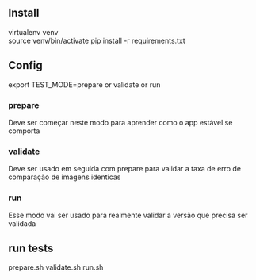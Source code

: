 ## Install
virtualenv venv     
source venv/bin/activate
pip install -r requirements.txt

## Config
export TEST_MODE=prepare or validate or run

### prepare
Deve ser começar neste modo para aprender como o app estável se comporta

### validate
Deve ser usado em seguida com prepare para validar a taxa de erro de comparação de imagens identicas

### run
Esse modo vai ser usado para realmente validar a versão que precisa ser validada

## run tests
prepare.sh
validate.sh
run.sh